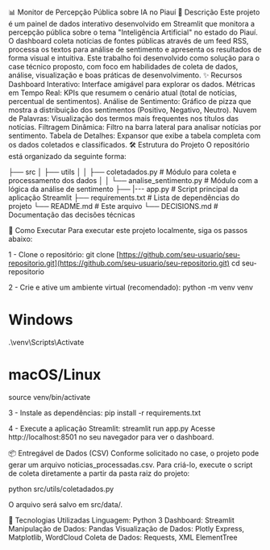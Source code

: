 📊 Monitor de Percepção Pública sobre IA no Piauí
📖 Descrição
Este projeto é um painel de dados interativo desenvolvido em Streamlit que monitora a percepção pública sobre o tema "Inteligência Artificial" no estado do Piauí. O dashboard coleta notícias de fontes públicas através de um feed RSS, processa os textos para análise de sentimento e apresenta os resultados de forma visual e intuitiva.
Este trabalho foi desenvolvido como solução para o case técnico proposto, com foco em habilidades de coleta de dados, análise, visualização e boas práticas de desenvolvimento.
✨ Recursos
Dashboard Interativo: Interface amigável para explorar os dados.
Métricas em Tempo Real: KPIs que resumem o cenário atual (total de notícias, percentual de sentimentos).
Análise de Sentimento: Gráfico de pizza que mostra a distribuição dos sentimentos (Positivo, Negativo, Neutro).
Nuvem de Palavras: Visualização dos termos mais frequentes nos títulos das notícias.
Filtragem Dinâmica: Filtro na barra lateral para analisar notícias por sentimento.
Tabela de Detalhes: Expansor que exibe a tabela completa com os dados coletados e classificados.
🛠️ Estrutura do Projeto
O repositório está organizado da seguinte forma:

├── src
│   ├── utils
│   │   ├── coletadados.py        # Módulo para coleta e processamento dos dados
│   │   └── analise_sentimento.py # Módulo com a lógica da análise de sentimento
├── |--- app.py # Script principal da aplicação Streamlit
├── requirements.txt        # Lista de dependências do projeto
└── README.md               # Este arquivo
└── DECISIONS.md            # Documentação das decisões técnicas


🚀 Como Executar
Para executar este projeto localmente, siga os passos abaixo:

1 - Clone o repositório:
git clone [https://github.com/seu-usuario/seu-repositorio.git](https://github.com/seu-usuario/seu-repositorio.git)
cd seu-repositorio


2 - Crie e ative um ambiente virtual (recomendado):
python -m venv venv
# Windows
.\venv\Scripts\Activate
# macOS/Linux
source venv/bin/activate


3 - Instale as dependências:
pip install -r requirements.txt


4 - Execute a aplicação Streamlit:
streamlit run app.py
Acesse http://localhost:8501 no seu navegador para ver o dashboard.

📦 Entregável de Dados (CSV)
Conforme solicitado no case, o projeto pode gerar um arquivo noticias_processadas.csv. Para criá-lo, execute o script de coleta diretamente a partir da pasta raiz do projeto:

python src/utils/coletadados.py

O arquivo será salvo em src/data/.

🔧 Tecnologias Utilizadas
Linguagem: Python 3
Dashboard: Streamlit
Manipulação de Dados: Pandas
Visualização de Dados: Plotly Express, Matplotlib, WordCloud
Coleta de Dados: Requests, XML ElementTree

